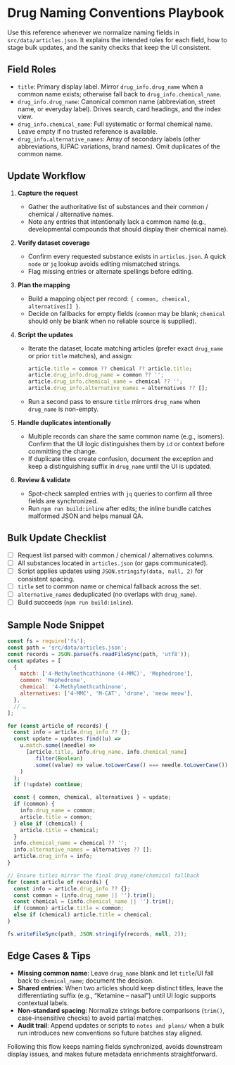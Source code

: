 # Drug Naming Conventions Playbook

Use this reference whenever we normalize naming fields in `src/data/articles.json`. It explains the intended roles for each field, how to stage bulk updates, and the sanity checks that keep the UI consistent.

## Field Roles
- `title`: Primary display label. Mirror `drug_info.drug_name` when a common name exists; otherwise fall back to `drug_info.chemical_name`.
- `drug_info.drug_name`: Canonical common name (abbreviation, street name, or everyday label). Drives search, card headings, and the index view.
- `drug_info.chemical_name`: Full systematic or formal chemical name. Leave empty if no trusted reference is available.
- `drug_info.alternative_names`: Array of secondary labels (other abbreviations, IUPAC variations, brand names). Omit duplicates of the common name.

## Update Workflow
1. **Capture the request**
   - Gather the authoritative list of substances and their common / chemical / alternative names.
   - Note any entries that intentionally lack a common name (e.g., developmental compounds that should display their chemical name).

2. **Verify dataset coverage**
   - Confirm every requested substance exists in `articles.json`. A quick `node` or `jq` lookup avoids editing mismatched strings.
   - Flag missing entries or alternate spellings before editing.

3. **Plan the mapping**
   - Build a mapping object per record: `{ common, chemical, alternatives[] }`.
   - Decide on fallbacks for empty fields (`common` may be blank; `chemical` should only be blank when no reliable source is supplied).

4. **Script the updates**
   - Iterate the dataset, locate matching articles (prefer exact `drug_name` or prior `title` matches), and assign:
     ```js
     article.title = common ?? chemical ?? article.title;
     article.drug_info.drug_name = common ?? '';
     article.drug_info.chemical_name = chemical ?? '';
     article.drug_info.alternative_names = alternatives ?? [];
     ```
   - Run a second pass to ensure `title` mirrors `drug_name` when `drug_name` is non-empty.

5. **Handle duplicates intentionally**
   - Multiple records can share the same common name (e.g., isomers). Confirm that the UI logic distinguishes them by `id` or context before committing the change.
   - If duplicate titles create confusion, document the exception and keep a distinguishing suffix in `drug_name` until the UI is updated.

6. **Review & validate**
   - Spot-check sampled entries with `jq` queries to confirm all three fields are synchronized.
   - Run `npm run build:inline` after edits; the inline bundle catches malformed JSON and helps manual QA.

## Bulk Update Checklist
- [ ] Request list parsed with common / chemical / alternatives columns.
- [ ] All substances located in `articles.json` (or gaps communicated).
- [ ] Script applies updates using `JSON.stringify(data, null, 2)` for consistent spacing.
- [ ] `title` set to common name or chemical fallback across the set.
- [ ] `alternative_names` deduplicated (no overlaps with `drug_name`).
- [ ] Build succeeds (`npm run build:inline`).

## Sample Node Snippet
```js
const fs = require('fs');
const path = 'src/data/articles.json';
const records = JSON.parse(fs.readFileSync(path, 'utf8'));
const updates = [
  {
    match: ['4-Methylmethcathinone (4-MMC)', 'Mephedrone'],
    common: 'Mephedrone',
    chemical: '4-Methylmethcathinone',
    alternatives: ['4-MMC', 'M-CAT', 'drone', 'meow meow'],
  },
  // …
];

for (const article of records) {
  const info = article.drug_info ?? {};
  const update = updates.find((u) =>
    u.match.some((needle) =>
      [article.title, info.drug_name, info.chemical_name]
        .filter(Boolean)
        .some((value) => value.toLowerCase() === needle.toLowerCase())
    )
  );
  if (!update) continue;

  const { common, chemical, alternatives } = update;
  if (common) {
    info.drug_name = common;
    article.title = common;
  } else if (chemical) {
    article.title = chemical;
  }
  info.chemical_name = chemical ?? '';
  info.alternative_names = alternatives ?? [];
  article.drug_info = info;
}

// Ensure titles mirror the final drug_name/chemical fallback
for (const article of records) {
  const info = article.drug_info ?? {};
  const common = (info.drug_name || '').trim();
  const chemical = (info.chemical_name || '').trim();
  if (common) article.title = common;
  else if (chemical) article.title = chemical;
}

fs.writeFileSync(path, JSON.stringify(records, null, 2));
```

## Edge Cases & Tips
- **Missing common name**: Leave `drug_name` blank and let `title`/UI fall back to `chemical_name`; document the decision.
- **Shared entries**: When two articles should keep distinct titles, leave the differentiating suffix (e.g., “Ketamine – nasal”) until UI logic supports contextual labels.
- **Non-standard spacing**: Normalize strings before comparisons (`trim()`, case-insensitive checks) to avoid partial matches.
- **Audit trail**: Append updates or scripts to `notes and plans/` when a bulk run introduces new conventions so future batches stay aligned.

Following this flow keeps naming fields synchronized, avoids downstream display issues, and makes future metadata enrichments straightforward.

